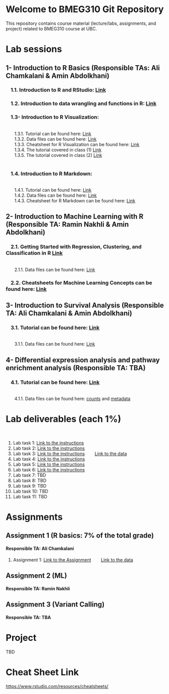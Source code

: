 # Welcome to BMEG310 Git Repository

This repository contains course material (lecture/labs, assignments, and project) related to BMEG310 course at UBC.

# Lab sessions 

## 1- Introduction to R Basics (Responsible TAs: Ali Chamkalani & Amin Abdolkhani)

### &nbsp;&nbsp;&nbsp; 1.1. Introduction to R and RStudio: [Link](https://htmlpreview.github.io/?https://github.com/AIMLab-UBC/BMEG310_2022/blob/main/R_programming/R%20basics/1_introR-R-and-RStudio.html)


### &nbsp;&nbsp;&nbsp; 1.2. Introduction to data wrangling and functions in R: [Link](https://htmlpreview.github.io/?https://raw.githubusercontent.com/AIMLab-UBC/BMEG310_2022/main/R_programming/R%20basics/2_introR-data-wrangling_and_functions.html)


### &nbsp;&nbsp;&nbsp; 1.3- Introduction to R Visualization:
<br /> &nbsp;&nbsp;&nbsp;&nbsp;&nbsp;&nbsp; 
1.3.1. Tutorial can be found here: [Link](https://htmlpreview.github.io/?https://github.com/AIMLab-UBC/BMEG310_2022/blob/main/R_programming/R%20Visualization/tutorial/R%20Visualization.html)
<br /> &nbsp;&nbsp;&nbsp;&nbsp;&nbsp;&nbsp; 
1.3.2. Data files can be found here: [Link](https://github.com/AIMLab-UBC/BMEG310_2022/tree/main/R_programming/R%20Visualization/data)
<br /> &nbsp;&nbsp;&nbsp;&nbsp;&nbsp;&nbsp; 
1.3.3. Cheatsheet for R Visualization can be found here: [Link](https://github.com/AIMLab-UBC/BMEG310_2022/blob/main/R_programming/R%20Visualization/tutorial/ggplot2-cheatsheet.pdf)
<br /> &nbsp;&nbsp;&nbsp;&nbsp;&nbsp;&nbsp; 
1.3.4. The tutorial covered in class (1) [Link](https://htmlpreview.github.io/?https://github.com/AIMLab-UBC/BMEG310_2022/blob/main/R_programming/ggplot.html)
<br /> &nbsp;&nbsp;&nbsp;&nbsp;&nbsp;&nbsp; 
1.3.5. The tutorial covered in class (2) [Link](https://htmlpreview.github.io/?https://github.com/AIMLab-UBC/BMEG310_2022/blob/main/R_programming/training.html)
<br /> &nbsp;&nbsp;&nbsp;&nbsp;&nbsp;&nbsp; 


### &nbsp;&nbsp;&nbsp; 1.4. Introduction to R Markdown:
<br /> &nbsp;&nbsp;&nbsp;&nbsp;&nbsp;&nbsp; 
1.4.1. Tutorial can be found here: [Link](https://htmlpreview.github.io/?https://github.com/AIMLab-UBC/BMEG310_2022/blob/main/R_programming/R%20Markdown/tutorial/R%20Markdown.html)
<br /> &nbsp;&nbsp;&nbsp;&nbsp;&nbsp;&nbsp; 
1.4.2. Data files can be found here: [Link](https://github.com/AIMLab-UBC/BMEG310_2022/tree/main/R_programming/R%20Markdown/data)
<br /> &nbsp;&nbsp;&nbsp;&nbsp;&nbsp;&nbsp; 
1.4.3. Cheatsheet for R Markdown can be found here: [Link](https://github.com/AIMLab-UBC/BMEG310_2022/blob/main/R_programming/R%20Markdown/tutorial/rmarkdown-summary.pdf)


## 2- Introduction to Machine Learning with R (Responsible TA: Ramin Nakhli & Amin Abdolkhani)

### &nbsp;&nbsp;&nbsp; 2.1. Getting Started with Regression, Clustering, and Classification in R [Link](https://htmlpreview.github.io/?https://github.com/AIMLab-UBC/BMEG310_2022/blob/main/Machine%20Learning/tutorial/Regression-Clustering-Classification.html)
<br /> &nbsp;&nbsp;&nbsp;&nbsp;&nbsp;&nbsp; 
2.1.1. Data files can be found here: [Link](https://github.com/AIMLab-UBC/BMEG310_2022/tree/main/Machine%20Learning/data)
### &nbsp;&nbsp;&nbsp;  2.2. Cheatsheets for Machine Learning Concepts can be found here: [Link](https://ml-cheatsheet.readthedocs.io/en/latest/)

## 3- Introduction to Survival Analysis (Responsible TA: Ali Chamkalani & Amin Abdolkhani)

### &nbsp;&nbsp;&nbsp; 3.1. Tutorial can be found here: [Link](https://htmlpreview.github.io/?https://github.com/UBC-SBME/BMEG310_2021/blob/main/Tutorial%205/Survival_Analysis_V2.html)
<br /> &nbsp;&nbsp;&nbsp;&nbsp;&nbsp;&nbsp; 
3.1.1. Data files can be found here: [Link](https://github.com/UBC-SBME/BMEG310_2021/blob/main/Tutorial%205/tcga_data.rar)

## 4- Differential expression analysis and pathway enrichment analysis (Responsible TA: TBA)

### &nbsp;&nbsp;&nbsp; 4.1. Tutorial can be found here: [Link](https://github.com/UBC-SBME/BMEG310_2021/blob/main/Tutorial%207/DE.html)
<br /> &nbsp;&nbsp;&nbsp;&nbsp;&nbsp;&nbsp; 
4.1.1. Data files can be found here: [counts](https://github.com/UBC-SBME/BMEG310_2021/blob/main/Tutorial%207/GSE37704_featurecounts.csv) and [metadata](https://github.com/UBC-SBME/BMEG310_2021/blob/main/Tutorial%207/GSE37704_metadata.csv)

# Lab deliverables (each 1%)
&nbsp;&nbsp;&nbsp;&nbsp;&nbsp;&nbsp; 
1. Lab task 1: [Link to the instructions](https://github.com/AIMLab-UBC/BMEG310_2022/blob/main/R_programming/Labs/Lab-1.pdf)
&nbsp;&nbsp;&nbsp;&nbsp;&nbsp;&nbsp;
2. Lab task 2: [Link to the instructions](https://github.com/AIMLab-UBC/BMEG310_2022/blob/main/R_programming/Labs/Lab-2.pdf)
&nbsp;&nbsp;&nbsp;&nbsp;&nbsp;&nbsp;
3. Lab task 3: [Link to the instructions](https://github.com/AIMLab-UBC/BMEG310_2022/blob/main/R_programming/Labs/Lab-3.pdf)
&nbsp;&nbsp;&nbsp;&nbsp;&nbsp;&nbsp;
[Link to the data](https://github.com/AIMLab-UBC/BMEG310_2022/blob/main/R_programming/R%20basics/data/deliverable.txt)
4. Lab task 4: [Link to the instructions](https://htmlpreview.github.io/?https://github.com/AIMLab-UBC/BMEG310_2022/blob/main/Machine%20Learning/deliverables/Lab-4-Deliverable.html)
5. Lab task 5: [Link to the instructions](https://htmlpreview.github.io/?https://github.com/AIMLab-UBC/BMEG310_2022/blob/main/Machine%20Learning/deliverables/Lab-5-Deliverable.html)
6. Lab task 6: [Link to the instructions](https://htmlpreview.github.io/?https://github.com/AIMLab-UBC/BMEG310_2022/blob/main/Machine%20Learning/deliverables/Lab-6-Deliverable.html)
7. Lab task 7: TBD
8. Lab task 8: TBD
9. Lab task 9: TBD
10. Lab task 10: TBD
11. Lab task 11: TBD


# Assignments

## Assignment 1 (R basics: 7% of the total grade)
#### Responsible TA: Ali Chamkalani
1. Assignment 1: [Link to the Assignment](https://github.com/AIMLab-UBC/BMEG310_2022/blob/main/Assignments/Assignment-1_NO-sol.pdf)
&nbsp;&nbsp;&nbsp;&nbsp;&nbsp;&nbsp;
[Link to the data](https://github.com/AIMLab-UBC/BMEG310_2022/blob/main/Assignments/Rnaseq2.csv)


## Assignment 2 (ML)
#### Responsible TA: Ramin Nakhli


## Assignment 3 (Variant Calling)
#### Responsible TA: TBA


# Project

TBD

# Cheat Sheet Link
https://www.rstudio.com/resources/cheatsheets/
